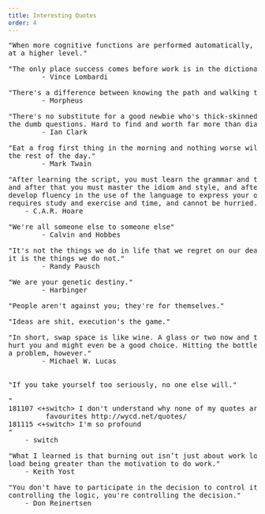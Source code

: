 ```yaml
---
title: Interesting Quotes
order: 4
---
```


<pre>
"When more cognitive functions are performed automatically, we can perform
at a higher level."

"The only place success comes before work is in the dictionary."
        - Vince Lombardi

"There's a difference between knowing the path and walking the path."
        - Morpheus

"There's no substitute for a good newbie who's thick-skinned enough to ask
the dumb questions. Hard to find and worth far more than diamonds."
        - Ian Clark

"Eat a frog first thing in the morning and nothing worse will happen to you
the rest of the day."
        - Mark Twain

"After learning the script, you must learn the grammar and the vocabulary,
and after that you must master the idiom and style, and after that you must
develop fluency in the use of the language to express your own ideas. All this
requires study and exercise and time, and cannot be hurried."
	- C.A.R. Hoare

"We're all someone else to someone else"
        - Calvin and Hobbes

"It's not the things we do in life that we regret on our death bed,
it is the things we do not."
        - Randy Pausch

"We are your genetic destiny."
        - Harbinger

"People aren't against you; they're for themselves."

"Ideas are shit, execution's the game."

"In short, swap space is like wine. A glass or two now and then won't
hurt you and might even be a good choice. Hitting the bottle constantly is
a problem, however."
        - Michael W. Lucas


"If you take yourself too seriously, no one else will."

"
181107 <+switch> I don't understand why none of my quotes are amongst your
		 favourites http://wycd.net/quotes/
181115 <+switch> I'm so profound
"
	- switch

"What I learned is that burning out isn’t just about work load, it’s about work
load being greater than the motivation to do work."
    - Keith Yost

"You don't have to participate in the decision to control it. As long as you're
controlling the logic, you're controlling the decision."
    - Don Reinertsen


</pre>
